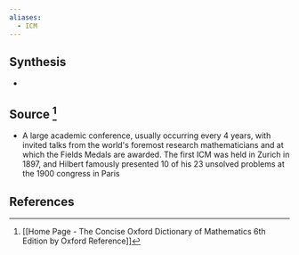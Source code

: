 ```yaml
---
aliases:
  - ICM
---
```

## Synthesis
- 
## Source [^1]
- A large academic conference, usually occurring every 4 years, with invited talks from the world's foremost research mathematicians and at which the Fields Medals are awarded. The first ICM was held in Zurich in 1897, and Hilbert famously presented 10 of his 23 unsolved problems at the 1900 congress in Paris
## References

[^1]: [[Home Page - The Concise Oxford Dictionary of Mathematics 6th Edition by Oxford Reference]]